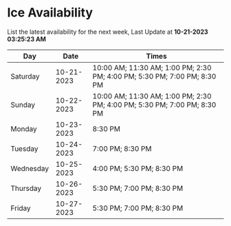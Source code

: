 # Ice Availability

List the latest availability for the next week, Last Update at **10-21-2023 03:25:23 AM**

| Day         | Date        | Times       |
| ----------- | ----------- | ----------- |
|Saturday|10-21-2023|10:00 AM; 11:30 AM; 1:00 PM; 2:30 PM; 4:00 PM; 5:30 PM; 7:00 PM; 8:30 PM|
|Sunday|10-22-2023|10:00 AM; 11:30 AM; 1:00 PM; 2:30 PM; 4:00 PM; 5:30 PM; 7:00 PM; 8:30 PM|
|Monday|10-23-2023|8:30 PM|
|Tuesday|10-24-2023|7:00 PM; 8:30 PM|
|Wednesday|10-25-2023|4:00 PM; 5:30 PM; 8:30 PM|
|Thursday|10-26-2023|5:30 PM; 7:00 PM; 8:30 PM|
|Friday|10-27-2023|5:30 PM; 7:00 PM; 8:30 PM|
